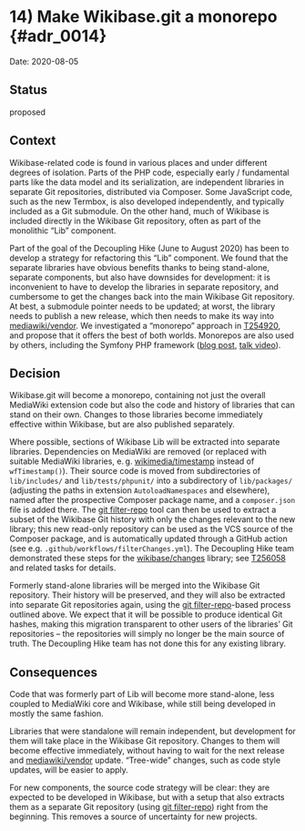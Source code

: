# 14) Make Wikibase.git a monorepo {#adr_0014}

Date: 2020-08-05

## Status

proposed

## Context

Wikibase-related code is found in various places and under different degrees of isolation.
Parts of the PHP code, especially early / fundamental parts like the data model and its serialization,
are independent libraries in separate Git repositories, distributed via Composer.
Some JavaScript code, such as the new Termbox,
is also developed independently, and typically included as a Git submodule.
On the other hand, much of Wikibase is included directly in the Wikibase Git repository,
often as part of the monolithic “Lib” component.

Part of the goal of the Decoupling Hike (June to August 2020) has been to develop a strategy for refactoring this “Lib” component.
We found that the separate libraries have obvious benefits thanks to being stand-alone, separate components,
but also have downsides for development:
it is inconvenient to have to develop the libraries in separate repository,
and cumbersome to get the changes back into the main Wikibase Git repository.
At best, a submodule pointer needs to be updated;
at worst, the library needs to publish a new release, which then needs to make its way into [mediawiki/vendor][].
We investigated a “monorepo” approach in [T254920][],
and propose that it offers the best of both worlds.
Monorepos are also used by others, including the Symfony PHP framework
([blog post][Symfony blog post], [talk video][Symfony talk video]).

## Decision

Wikibase.git will become a monorepo,
containing not just the overall MediaWiki extension code
but also the code and history of libraries that can stand on their own.
Changes to those libraries become immediately effective within Wikibase,
but are also published separately.

Where possible, sections of Wikibase Lib will be extracted into separate libraries.
Dependencies on MediaWiki are removed
(or replaced with suitable MediaWiki libraries, e. g. [wikimedia/timestamp][] instead of `wfTimestamp()`).
Their source code is moved from subdirectories of `lib/includes/` and `lib/tests/phpunit/` into a subdirectory of `lib/packages/`
(adjusting the paths in extension `AutoloadNamespaces` and elsewhere),
named after the prospective Composer package name,
and a `composer.json` file is added there.
The [git filter-repo][] tool can then be used to extract a subset of the Wikibase Git history with only the changes relevant to the new library;
this new read-only repository can be used as the VCS source of the Composer package,
and is automatically updated through a GitHub action (see e.g. `.github/workflows/filterChanges.yml`).
The Decoupling Hike team demonstrated these steps for the [wikibase/changes][] library;
see [T256058][] and related tasks for details.

Formerly stand-alone libraries will be merged into the Wikibase Git repository.
Their history will be preserved, and they will also be extracted into separate Git repositories again,
using the [git filter-repo][]-based process outlined above.
We expect that it will be possible to produce identical Git hashes,
making this migration transparent to other users of the libraries’ Git repositories –
the repositories will simply no longer be the main source of truth.
The Decoupling Hike team has not done this for any existing library.

## Consequences

Code that was formerly part of Lib will become more stand-alone,
less coupled to MediaWiki core and Wikibase,
while still being developed in mostly the same fashion.

Libraries that were standalone will remain independent,
but development for them will take place in the Wikibase Git repository.
Changes to them will become effective immediately,
without having to wait for the next release and [mediawiki/vendor][] update.
“Tree-wide” changes, such as code style updates, will be easier to apply.

For new components, the source code strategy will be clear:
they are expected to be developed in Wikibase,
but with a setup that also extracts them as a separate Git repository
(using [git filter-repo][]) right from the beginning.
This removes a source of uncertainty for new projects.

[mediawiki/vendor]: https://gerrit.wikimedia.org/g/mediawiki/vendor/
[T254920]: https://phabricator.wikimedia.org/T254920
[Symfony blog post]: https://symfony.com/blog/symfony2-components-as-standalone-packages
[Symfony talk video]: https://www.youtube.com/watch?v=4w3-f6Xhvu8
[wikimedia/timestamp]: https://packagist.org/packages/wikimedia/timestamp
[git filter-repo]: https://github.com/newren/git-filter-repo/
[wikibase/changes]: https://packagist.org/packages/wikibase/changes
[T256058]: https://phabricator.wikimedia.org/T256058
